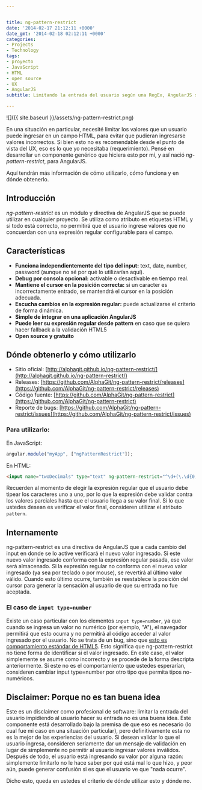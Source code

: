 ```yaml
---


title: ng-pattern-restrict
date: '2014-02-17 21:12:11 +0000'
date_gmt: '2014-02-18 02:12:11 +0000'
categories:
- Projects
- Technology
tags:
- proyecto
- JavaScript
- HTML
- open source
- UX
- AngularJS
subtitle: Limitando la entrada del usuario según una RegEx, AngularJS style

---
```



![]({{ site.baseurl }}/assets/ng-pattern-restrict.png)

En una situación en particular, necesité limitar los valores que un usuario puede ingresar en un campo HTML, para evitar que pudieran ingresarse valores incorrectos. Si bien esto no es recomendable desde el punto de vista del UX, eso es lo que yo necesitaba (requerimiento). Pensé en desarrollar un componente genérico que hiciera esto por mí, y así nació _ng-pattern-restrict_, para AngularJS.

Aquí tendrán más información de cómo utilizarlo, cómo funciona y en dónde obtenerlo.

<!--more-->

## Introducción

_ng-pattern-restrict_ es un módulo y directiva de AngularJS que se puede utilizar en cualquier proyecto. Se utiliza como atributo en etiquetas HTML y si todo está correcto, no permitirá que el usuario ingrese valores que no concuerdan con  una expresión regular configurable para el campo.

## Características

- **Funciona independientemente del tipo del input:** text, date, number, password (aunque no sé por qué lo utilizarían aquí).
- **Debug por consola opcional:** activable o desactivable en tiempo real.
- **Mantiene el cursor en la posición correcta:** si un caracter es incorrectamente entrado, se mantendrá el cursor en la posición adecuada.
- **Escucha cambios en la expresión regular:** puede actualizarse el criterio de forma dinámica.
- **Simple de integrar en una aplicación AngularJS**
- **Puede leer su expresión regular desde pattern** en caso que se quiera hacer fallback a la validación HTML5
- **Open source y gratuito**

## Dónde obtenerlo y cómo utilizarlo

- Sitio oficial: [http://alphagit.github.io/ng-pattern-restrict/](http://alphagit.github.io/ng-pattern-restrict/)
- Releases: [https://github.com/AlphaGit/ng-pattern-restrict/releases](https://github.com/AlphaGit/ng-pattern-restrict/releases)
- Código fuente: [https://github.com/AlphaGit/ng-pattern-restrict](https://github.com/AlphaGit/ng-pattern-restrict)
- Reporte de bugs: [https://github.com/AlphaGit/ng-pattern-restrict/issues](https://github.com/AlphaGit/ng-pattern-restrict/issues)

### Para utilizarlo:

En JavaScript:

```js
angular.module("myApp", ["ngPatternRestrict"]);
```

En HTML:

```html
<input name="twoDecimals" type="text" ng-pattern-restrict="^\d+(\.\d{0,2})?$" />
```

Recuerden al momento de elegir la expresión regular que el usuario debe tipear los caracteres uno a uno, por lo que la expresión debe validar contra los valores parciales hasta que el usuario llega a su valor final. Si lo que ustedes desean es verificar el valor final, consideren utilizar el atributo `pattern`.

## Internamente

ng-pattern-restrict es una directiva de AngularJS que a cada cambio del input en donde se lo active verificará el nuevo valor ingresado. Si este nuevo valor ingresado conforma con la expresión regular pasada, ese valor será almacenado. Si la expresión regular no conforma con el nuevo valor ingresado (ya sea por teclado o por mouse), se revertirá al último valor válido. Cuando esto último ocurre, también se reestablece la posición del cursor para generar la sensación al usuario de que su entrada no fue aceptada.

### El caso de `input type=number`

Existe un caso particular con los elementos `input type=number`, ya que cuando se ingresa un valor no numérico (por ejemplo, "A"), el navegador permitirá que esto ocurra y no permitirá al código acceder al valor ingresado por el usuario. No se trata de un bug, sino que [esto es comportamiento estándar de HTML5](http://www.whatwg.org/specs/web-apps/current-work/multipage/states-of-the-type-attribute.html#number-state-(type=number)). Esto significa que ng-pattern-restrict no tiene forma de identificar si el valor ingresado. En este caso, el valor simplemente se asume como incorrecto y se procede de la forma descripta anteriormente. Si este no es el comportamiento que ustedes esperarían, consideren cambiar input type=number por otro tipo que permita tipos no-numéricos.

## Disclaimer: Porque no es tan buena idea

Este es un disclaimer como profesional de software: limitar la entrada del usuario impidiendo al usuario hacer su entrada no es una buena idea. Este componente está desarrollado bajo la premisa de que eso es necesario (lo cual fue mi caso en una situación particular), pero definitivamente esta no es la mejor de las experiencias del usuario. Si desean validar lo que el usuario ingresa, consideren seriamente dar un mensaje de validación en lugar de simplemente no permitir al usuario ingresar valores inválidos. Después de todo, el usuario está ingresando su valor por alguna razón: simplemente limitarlo no le hace saber por qué está mal lo que hizo, y peor aún, puede generar confusión si es que el usuario ve que "nada ocurre".

Dicho esto, queda en ustedes el criterio de dónde utilizar esto y dónde no.
